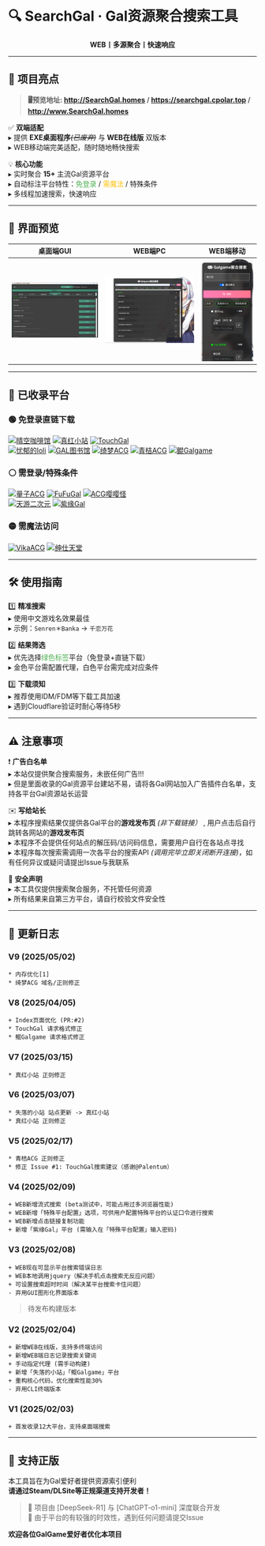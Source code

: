 # 🔍 SearchGal · Gal资源聚合搜索工具
<p align="center">
  <strong>WEB丨多源聚合丨快速响应</strong>
</p>

---


## 🌟 项目亮点
> <strong>🖥️预览地址: http://SearchGal.homes / https://searchgal.cpolar.top / http://www.SearchGal.homes</strong>
 
✅ **双端适配**  
▸ 提供 **EXE桌面程序**~~*(已废弃)*~~ 与 **WEB在线版** 双版本 <br>
▸ WEB移动端完美适配，随时随地畅快搜索  

💡 **核心功能**  
▸ 实时聚合 **15+** 主流Gal资源平台  
▸ 自动标注平台特性：<span style="color:#4CAF50">免登录</span> / <span style="color:#FFC107">需魔法</span> / 特殊条件  
▸ 多线程加速搜索，快速响应

---

## 📸 界面预览
| 桌面端GUI | WEB端PC | WEB端移动 |
|:---:|:---:|:---:|
| ![GUI演示](./shot-GUI.png) | ![WEB-PC](./shot-WEB.png) | ![WEB-Phone](./shot-WEB-Phone.jpg) |

---

## 🚀 已收录平台
### 🟢 免登录直链下载
[![晴空咖啡馆](https://img.shields.io/badge/晴空咖啡馆-00C853)](https://aozoracafe.com/) 
[![真红小站](https://img.shields.io/badge/真红小站-00C853)](https://shinnku.com) 
[![TouchGal](https://img.shields.io/badge/TouchGal-00C853)](https://www.touchgal.io/)  
[![忧郁的loli](https://img.shields.io/badge/忧郁的loli-00C853)](https://www.ttloli.com/) 
[![GAL图书馆](https://img.shields.io/badge/GAL图书馆-00C853)](https://gallibrary.pw/)
[![绮梦ACG](https://img.shields.io/badge/绮梦ACG-00C853)](https://acgs.one/) 
[![青桔ACG](https://img.shields.io/badge/青桔ACG-00C853)](https://spare.qingju.org/)
[![鲲Galgame](https://img.shields.io/badge/鲲Galgame-00C853)](https://www.kungal.com/zh-cn/)

### ⚪ 需登录/特殊条件
[![量子ACG](https://img.shields.io/badge/量子ACG-FFFFFF)](https://lzacg.org/)
[![FuFuGal](https://img.shields.io/badge/FuFuGal-FFFFFF)](https://www.fufugal.com/)
[![ACG嘤嘤怪](https://img.shields.io/badge/ACG嘤嘤怪-FFFFFF)](https://acgyyg.ru/)  
[![天游二次元](https://img.shields.io/badge/天游二次元-FFFFFF)](https://www.tiangal.com/)
[![紫缘Gal](https://img.shields.io/badge/紫缘Gal-FFFFFF)](https://galzy.eu.org)

### 🟡 需魔法访问
[![VikaACG](https://img.shields.io/badge/VikaACG-FFC107)](https://www.vikacg.com/) 
[![绅仕天堂](https://img.shields.io/badge/绅仕天堂-FFC107)](https://www.gogalgame.com/) 

---

## 🛠️ 使用指南
1️⃣ **精准搜索**  
▸ 使用中文游戏名效果最佳  
▸ 示例：`Senren＊Banka` → `千恋万花`  

2️⃣ **结果筛选**  
▸ 优先选择<span style="color:#4CAF50">绿色标签</span>平台（免登录+直链下载）  
▸ 金色平台需配置代理，白色平台需完成对应条件  

3️⃣ **下载须知**  
▸ 推荐使用IDM/FDM等下载工具加速  
▸ 遇到Cloudflare验证时耐心等待5秒  

---

## ⚠️ 注意事项
❗ **广告白名单**  
▸ 本站仅提供聚合搜索服务，未嵌任何广告!!!  
▸ 但是里面收录的Gal资源平台建站不易，请将各Gal网站加入广告插件白名单，支持各平台Gal资源站长运营  

✉️ **写给站长**  
▸ 本程序搜索结果仅提供各Gal平台的**游戏发布页** *(非下载链接）* , 用户点击后自行跳转各网站的**游戏发布页**  
▸ 本程序不会提供任何站点的解压码/访问码信息，需要用户自行在各站点寻找   
▸ 本程序每次搜索需调用一次各平台的搜索API *(调用完毕立即关闭断开连接)*，如有任何异议或疑问请提出Issue与我联系   

🔐 **安全声明**  
▸ 本工具仅提供搜索聚合服务，不托管任何资源  
▸ 所有结果来自第三方平台，请自行校验文件安全性  

---

## 📜 更新日志
### V9 (2025/05/02)
```
* 内存优化[1]
* 绮梦ACG 域名/正则修正
```
### V8 (2025/04/05)
```
+ Index页面优化 (PR:#2)
* TouchGal 请求格式修正
* 鲲Galgame 请求格式修正
```
### V7 (2025/03/15)
```
* 真红小站 正则修正
```
### V6 (2025/03/07)
```
* 失落的小站 站点更新 -> 真红小站
* 真红小站 正则修正
```
### V5 (2025/02/17)
```
* 青桔ACG 正则修正
* 修正 Issue #1: TouchGal搜索建议（感谢@Palentum）
```
### V4 (2025/02/09)
```
+ WEB新增流式搜索 (beta测试中，可能占用过多浏览器性能)
+ WEB新增「特殊平台配置」选项，可供用户配置特殊平台的认证口令进行搜索
+ WEB新增点击链接复制功能
+ 新增「紫缘Gal」平台 (需输入在「特殊平台配置」输入密码)
```
### V3 (2025/02/08)
```
+ WEB现在可显示平台搜索错误日志
+ WEB本地调用jquery（解决手机点击搜索无反应问题）
+ 可设置搜索超时时间（解决某平台搜索卡住问题）
- 弃用GUI图形化界面版本
```
> 待发布构建版本
### V2 (2025/02/04)
```
+ 新增WEB在线版，支持多终端访问
+ 新增WEB端日志记录搜索关键词
+ 手动指定代理 (需手动构建)
+ 新增「失落的小站」「鲲Galgame」平台
+ 重构核心代码，优化搜索性能30%
- 弃用CLI终端版本
```
### V1 (2025/02/03)
```
+ 首发收录12大平台，支持桌面端搜索
```

---

## 🌱 支持正版
本工具旨在为Gal爱好者提供资源索引便利  
**请通过Steam/DLSite等正规渠道支持开发者！**

> 📢 项目由 [DeepSeek-R1] 与 [ChatGPT-o1-mini] 深度联合开发  
> 🔗 由于平台的有较强的时效性，遇到任何问题请提交Issue

**欢迎各位GalGame爱好者优化本项目**
